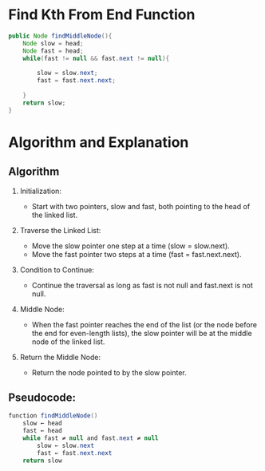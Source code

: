 # Find Kth From End Function
``` java
public Node findMiddleNode(){
    Node slow = head;
    Node fast = head;
    while(fast != null && fast.next != null){
         
        slow = slow.next;
        fast = fast.next.next;
            
    }
    return slow;
}
```
# Algorithm and Explanation

## Algorithm

1. Initialization:

    - Start with two pointers, slow and fast, both pointing to the head of the linked list.

2. Traverse the Linked List:

    - Move the slow pointer one step at a time (slow = slow.next).
    - Move the fast pointer two steps at a time (fast = fast.next.next).

3. Condition to Continue:

    - Continue the traversal as long as fast is not null and fast.next is not null.

4. Middle Node:

    - When the fast pointer reaches the end of the list (or the node before the end for even-length lists), the slow pointer will be at the middle node of the linked list.

5. Return the Middle Node:

    - Return the node pointed to by the slow pointer.

## Pseudocode:

``` java
function findMiddleNode()
    slow ← head
    fast ← head
    while fast ≠ null and fast.next ≠ null
        slow ← slow.next
        fast ← fast.next.next
    return slow
```